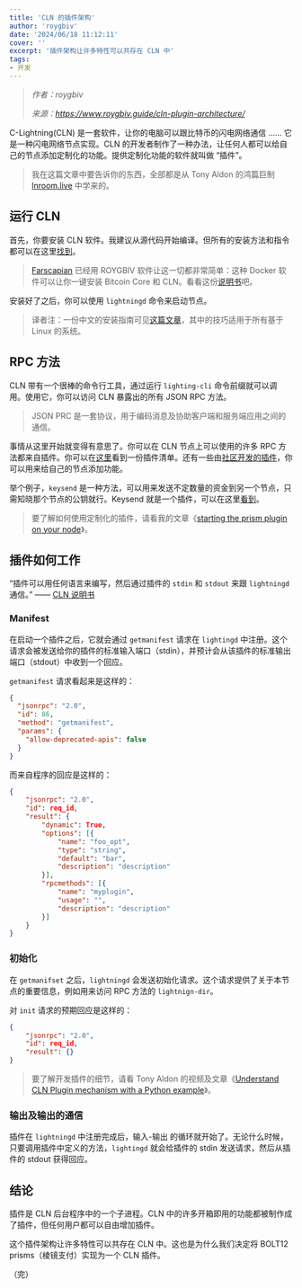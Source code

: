 ```yaml
---
title: 'CLN 的插件架构'
author: 'roygbiv'
date: '2024/06/18 11:12:11'
cover: ''
excerpt: '插件架构让许多特性可以共存在 CLN 中'
tags:
- 开发
---
```



> *作者：roygbiv*
> 
> *来源：<https://www.roygbiv.guide/cln-plugin-architecture/>*



C-Lightning(CLN) 是一套软件，让你的电脑可以跟比特币的闪电网络通信 …… 它是一种闪电网络节点实现。CLN 的开发者制作了一种办法，让任何人都可以给自己的节点添加定制化的功能。提供定制化功能的软件就叫做 “插件”。

> 我在这篇文章中要告诉你的东西，全部都是从 Tony Aldon 的鸿篇巨制 [lnroom.live](https://lnroom.live/) 中学来的。

## 运行 CLN

首先，你要安装 CLN 软件。我建议从源代码开始编译。但所有的安装方法和指令都可以在这里[找到](https://github.com/ElementsProject/lightning#installation)。

> [Farscapian](https://www.roygbiv.guide/author/farscapian/) 已经用 ROYGBIV 软件让这一切都非常简单：这种 Docker 软件可以让你一键安装 Bitcoin Core 和 CLN。看看这份[说明书](https://github.com/farscapian/roygbiv-stack#readme)吧。

安装好了之后，你可以使用 `lightningd` 命令来启动节点。

> 译者注：一份中文的安装指南可见[这篇文章](https://www.btcstudy.org/2023/09/08/run-lightning-node-with-core-lightning-implement/)，其中的技巧适用于所有基于 Linux 的系统。

## RPC 方法

CLN 带有一个很棒的命令行工具，通过运行 `lighting-cli` 命令前缀就可以调用。使用它，你可以访问 CLN 暴露出的所有 JSON RPC 方法。

> JSON PRC 是一套协议，用于编码消息及协助客户端和服务端应用之间的通信。

事情从这里开始就变得有意思了。你可以在 CLN 节点上可以使用的许多 RPC 方法都来自插件。你可以在[这里](https://github.com/ElementsProject/lightning/tree/master/plugins)看到一份插件清单。还有一些由[社区开发的插件](https://github.com/lightningd/plugins)，你可以用来给自己的节点添加功能。

举个例子，`keysend` 是一种方法，可以用来发送不定数量的资金到另一个节点，只需知晓那个节点的公钥就行。Keysend 就是一个插件，可以在这里[看到](https://github.com/ElementsProject/lightning/blob/master/plugins/keysend.c)。

> 要了解如何使用定制化的插件，请看我的文章《[starting the prism plugin on your node](https://www.roygbiv.guide/cln-plugin-architecture/www.roygbiv.guide/starting-prism-plugin-on-your-node/)》。

## 插件如何工作

“插件可以用任何语言来编写，然后通过插件的 `stdin` 和 `stdout` 来跟 `lightningd` 通信。” —— [CLN 说明书](https://docs.corelightning.org/docs/a-day-in-the-life-of-a-plugin)

### Manifest

在启动一个插件之后，它就会通过 `getmanifest` 请求在 `lightingd` 中注册。这个请求会被发送给你的插件的标准输入端口（stdin），并预计会从该插件的标准输出端口（stdout）中收到一个回应。

`getmanifest` 请求看起来是这样的：

```json
{
  "jsonrpc": "2.0",
  "id": 86,
  "method": "getmanifest",
  "params": {
    "allow-deprecated-apis": false
  }
}
```

而来自程序的回应是这样的：

```json
{
    "jsonrpc": "2.0",
    "id": req_id,
    "result": {
        "dynamic": True,
        "options": [{
            "name": "foo_opt",
            "type": "string",
            "default": "bar",
            "description": "description"
        }],
        "rpcmethods": [{
            "name": "myplugin",
            "usage": "",
            "description": "description"
        }]
    }
}
```

### 初始化

在 `getmanifset` 之后，`lightningd` 会发送初始化请求。这个请求提供了关于本节点的重要信息，例如用来访问 RPC 方法的 `lightnign-dir`。

对 `init` 请求的预期回应是这样的：

```json
{
    "jsonrpc": "2.0",
    "id": req_id,
    "result": {}
}
```

> 要了解开发插件的细节，请看 Tony Aldon 的视频及文章《[Understand CLN Plugin mechanism with a Python example](https://lnroom.live/2023-03-28-live-0001-understand-cln-plugin-mechanism-with-a-python-example/)》。

### 输出及输出的通信

插件在 `lightningd` 中注册完成后，输入-输出 的循环就开始了。无论什么时候，只要调用插件中定义的方法，`lightingd` 就会给插件的 stdin 发送请求，然后从插件的 stdout 获得回应。

## 结论

插件是 CLN 后台程序中的一个子进程。CLN 中的许多开箱即用的功能都被制作成了插件，但任何用户都可以自由增加插件。

这个插件架构让许多特性可以共存在 CLN 中。这也是为什么我们决定将 BOLT12 prisms（棱镜支付）实现为一个 CLN 插件。

（完）

